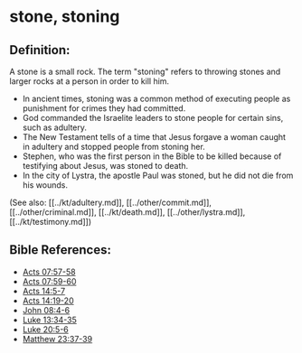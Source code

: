 # stone, stoning #

## Definition: ##

A stone is a small rock. The term "stoning" refers to throwing stones and larger rocks at a person in order to kill him.

* In ancient times, stoning was a common method of executing people as punishment for crimes they had committed.
* God commanded the Israelite leaders to stone people for certain sins, such as adultery.
* The New Testament tells of a time that Jesus forgave a woman caught in adultery and stopped people from stoning her.
* Stephen, who was the first person in the Bible to be killed because of testifying about Jesus, was stoned to death.
* In the city of Lystra, the apostle Paul was stoned, but he did not die from his wounds.

(See also: [[../kt/adultery.md]], [[../other/commit.md]], [[../other/criminal.md]], [[../kt/death.md]], [[../other/lystra.md]], [[../kt/testimony.md]])

## Bible References: ##

* [Acts 07:57-58](en/tn/act/help/07/57)
* [Acts 07:59-60](en/tn/act/help/07/59)
* [Acts 14:5-7](en/tn/act/help/14/05)
* [Acts 14:19-20](en/tn/act/help/14/19)
* [John 08:4-6](en/tn/jhn/help/08/04)
* [Luke 13:34-35](en/tn/luk/help/13/34)
* [Luke 20:5-6](en/tn/luk/help/20/05)
* [Matthew 23:37-39](en/tn/mat/help/23/37)